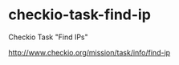 checkio-task-find-ip
====================

Checkio Task "Find IPs"

http://www.checkio.org/mission/task/info/find-ip